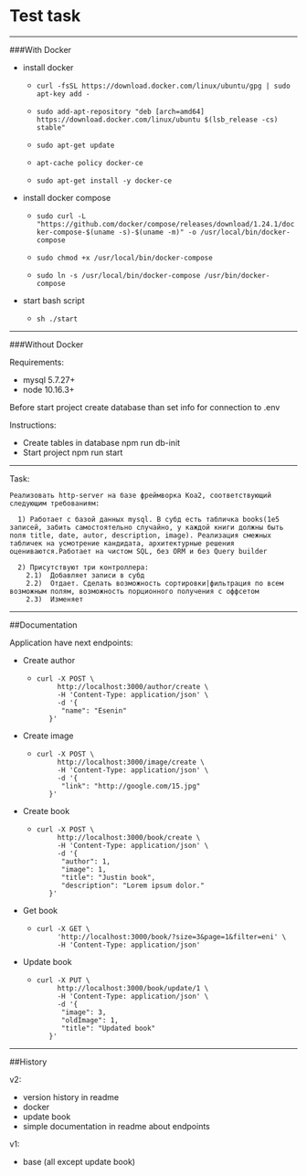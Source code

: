# Test task

---
###With Docker
 - install docker
 
    - ```curl -fsSL https://download.docker.com/linux/ubuntu/gpg | sudo apt-key add -```

    - ```sudo add-apt-repository "deb [arch=amd64] https://download.docker.com/linux/ubuntu $(lsb_release -cs) stable"```

    - ```sudo apt-get update```

    - ```apt-cache policy docker-ce```

    - ```sudo apt-get install -y docker-ce```

 -  install docker compose
    - ```sudo curl -L "https://github.com/docker/compose/releases/download/1.24.1/docker-compose-$(uname -s)-$(uname -m)" -o /usr/local/bin/docker-compose```
    
    - ```sudo chmod +x /usr/local/bin/docker-compose```
    
    - ```sudo ln -s /usr/local/bin/docker-compose /usr/bin/docker-compose```
    
 - start bash script
    - ```sh ./start```
___
###Without Docker

Requirements:
 - mysql 5.7.27+
 - node 10.16.3+
 
 Before start project create database than set info for connection to .env 
 
Instructions:
 - Create tables in database npm run db-init
 - Start project npm run start
___

Task:
```
Реализовать http-server на базе фреймворка Koa2, соответствующий следующим требованиям:
  
  1) Работает с базой данных mysql. В субд есть табличка books(1e5 записей, забить самостоятельно случайно, у каждой книги должны быть поля title, date, autor, description, image). Реализация смежных табличек на усмотрение кандидата, архитектурные решения оцениваются.Работает на чистом SQL, без ORM и без Query builder
  
  2) Присутствуют три контроллера:
    2.1)  Добавляет записи в субд
    2.2)  Отдает. Сделать возможность сортировки|фильтрация по всем возможным полям, возможность порционного получения с оффсетом
    2.3)  Изменяет
```

___
##Documentation

Application have next endpoints:
 - Create author
    - ```
      curl -X POST \
           http://localhost:3000/author/create \
           -H 'Content-Type: application/json' \
           -d '{
         	"name": "Esenin"
         }'
      ```
 - Create image
    - ```
      curl -X POST \
           http://localhost:3000/image/create \
           -H 'Content-Type: application/json' \
           -d '{
         	"link": "http://google.com/15.jpg"
         }'
      ```
 - Create book
    - ```
      curl -X POST \
           http://localhost:3000/book/create \
           -H 'Content-Type: application/json' \
           -d '{
         	"author": 1,
         	"image": 1,
         	"title": "Justin book",
         	"description": "Lorem ipsum dolor."
         }'
      ```
 - Get book
    - ```
      curl -X GET \
           'http://localhost:3000/book/?size=3&page=1&filter=eni' \
           -H 'Content-Type: application/json'
      ```
 - Update book
    - ```
      curl -X PUT \
           http://localhost:3000/book/update/1 \
           -H 'Content-Type: application/json' \
           -d '{
         	"image": 3,
         	"oldImage": 1,
         	"title": "Updated book"
         }'
      ```

---
##History

v2:
- version history in readme
- docker
- update book
- simple documentation in readme about endpoints

v1:
- base (all except update book)

